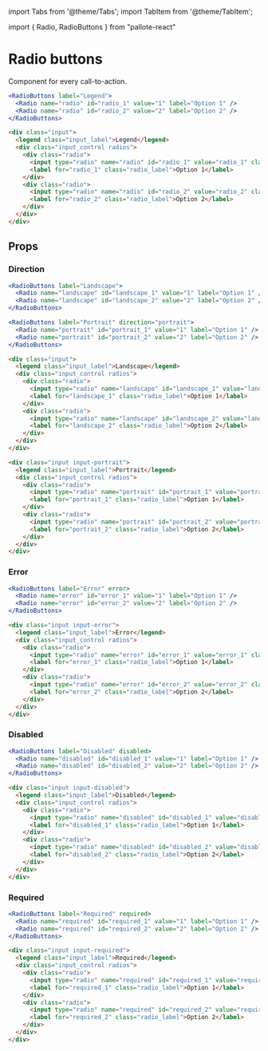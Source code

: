 ---
---
import Tabs from '@theme/Tabs';
import TabItem from '@theme/TabItem';

import { Radio, RadioButtons } from "pallote-react"

# Radio buttons

Component for every call-to-action.

<div class="docs__block">
  <RadioButtons label="Legend">
    <Radio name="radio" id="radio_1" value="1" label="Option 1" />
    <Radio name="radio" id="radio_2" value="2" label="Option 2" />
  </RadioButtons>
</div>

<Tabs groupId="package" queryString>
  <TabItem value="react" label="React">

```jsx
<RadioButtons label="Legend">
  <Radio name="radio" id="radio_1" value="1" label="Option 1" />
  <Radio name="radio" id="radio_2" value="2" label="Option 2" />
</RadioButtons>
```
  </TabItem>
  <TabItem value="css" label="CSS">

```html
<div class="input">
  <legend class="input_label">Legend</legend>
  <div class="input_control radios">
    <div class="radio">
      <input type="radio" name="radio" id="radio_1" value="radio_1" class="radio_control" />
      <label for="radio_1" class="radio_label">Option 1</label>
    </div>
    <div class="radio">
      <input type="radio" name="radio" id="radio_2" value="radio_2" class="radio_control" />
      <label for="radio_2" class="radio_label">Option 2</label>
    </div>
  </div>
</div>
```
  </TabItem>
</Tabs>

## Props

### Direction

<div class="docs__block">
  <RadioButtons label="Landscape">
    <Radio name="landscape" id="landscape_1" value="1" label="Option 1" />
    <Radio name="landscape" id="landscape_2" value="2" label="Option 2" />
  </RadioButtons>
  <RadioButtons label="Portrait" direction="portrait">
    <Radio name="portrait" id="portrait_1" value="1" label="Option 1" />
    <Radio name="portrait" id="portrait_2" value="2" label="Option 2" />
  </RadioButtons>
</div>

<Tabs groupId="package" queryString>
  <TabItem value="react" label="React">

```jsx
<RadioButtons label="Landscape">
  <Radio name="landscape" id="landscape_1" value="1" label="Option 1" />
  <Radio name="landscape" id="landscape_2" value="2" label="Option 2" />
</RadioButtons>

<RadioButtons label="Portrait" direction="portrait">
  <Radio name="portrait" id="portrait_1" value="1" label="Option 1" />
  <Radio name="portrait" id="portrait_2" value="2" label="Option 2" />
</RadioButtons>
```
  </TabItem>
  <TabItem value="css" label="CSS">

```html
<div class="input">
  <legend class="input_label">Landscape</legend>
  <div class="input_control radios">
    <div class="radio">
      <input type="radio" name="landscape" id="landscape_1" value="landscape_1" class="radio_control" />
      <label for="landscape_1" class="radio_label">Option 1</label>
    </div>
    <div class="radio">
      <input type="radio" name="landscape" id="landscape_2" value="landscape_2" class="radio_control" />
      <label for="landscape_2" class="radio_label">Option 2</label>
    </div>
  </div>
</div>

<div class="input input-portrait">
  <legend class="input_label">Portrait</legend>
  <div class="input_control radios">
    <div class="radio">
      <input type="radio" name="portrait" id="portrait_1" value="portrait_1" class="radio_control" />
      <label for="portrait_1" class="radio_label">Option 1</label>
    </div>
    <div class="radio">
      <input type="radio" name="portrait" id="portrait_2" value="portrait_2" class="radio_control" />
      <label for="portrait_2" class="radio_label">Option 2</label>
    </div>
  </div>
</div>
```
  </TabItem>
</Tabs>

### Error

<div class="docs__block">
  <RadioButtons label="Error" error>
    <Radio name="error" id="error_1" value="1" label="Option 1" />
    <Radio name="error" id="error_2" value="2" label="Option 2" />
  </RadioButtons>
</div>

<Tabs groupId="package" queryString>
  <TabItem value="react" label="React">

```jsx
<RadioButtons label="Error" error>
  <Radio name="error" id="error_1" value="1" label="Option 1" />
  <Radio name="error" id="error_2" value="2" label="Option 2" />
</RadioButtons>
```
  </TabItem>
  <TabItem value="css" label="CSS">

```html
<div class="input input-error">
  <legend class="input_label">Error</legend>
  <div class="input_control radios">
    <div class="radio">
      <input type="radio" name="error" id="error_1" value="error_1" class="radio_control" />
      <label for="error_1" class="radio_label">Option 1</label>
    </div>
    <div class="radio">
      <input type="radio" name="error" id="error_2" value="error_2" class="radio_control" />
      <label for="error_2" class="radio_label">Option 2</label>
    </div>
  </div>
</div>
```
  </TabItem>
</Tabs>

### Disabled

<div class="docs__block">
  <RadioButtons label="Disabled" disabled>
    <Radio name="disabled" id="disabled_1" value="1" label="Option 1" />
    <Radio name="disabled" id="disabled_2" value="2" label="Option 2" />
  </RadioButtons>
</div>

<Tabs groupId="package" queryString>
  <TabItem value="react" label="React">

```jsx
<RadioButtons label="Disabled" disabled>
  <Radio name="disabled" id="disabled_1" value="1" label="Option 1" />
  <Radio name="disabled" id="disabled_2" value="2" label="Option 2" />
</RadioButtons>
```
  </TabItem>
  <TabItem value="css" label="CSS">

```html
<div class="input input-disabled">
  <legend class="input_label">Disabled</legend>
  <div class="input_control radios">
    <div class="radio">
      <input type="radio" name="disabled" id="disabled_1" value="disabled_1" class="radio_control" />
      <label for="disabled_1" class="radio_label">Option 1</label>
    </div>
    <div class="radio">
      <input type="radio" name="disabled" id="disabled_2" value="disabled_2" class="radio_control" />
      <label for="disabled_2" class="radio_label">Option 2</label>
    </div>
  </div>
</div>
```
  </TabItem>
</Tabs>

### Required

<div class="docs__block">
  <RadioButtons label="Required" required>
    <Radio name="required" id="required_1" value="1" label="Option 1" />
    <Radio name="required" id="required_2" value="2" label="Option 2" />
  </RadioButtons>
</div>

<Tabs groupId="package" queryString>
  <TabItem value="react" label="React">

```jsx
<RadioButtons label="Required" required>
  <Radio name="required" id="required_1" value="1" label="Option 1" />
  <Radio name="required" id="required_2" value="2" label="Option 2" />
</RadioButtons>
```
  </TabItem>
  <TabItem value="css" label="CSS">

```html
<div class="input input-required">
  <legend class="input_label">Required</legend>
  <div class="input_control radios">
    <div class="radio">
      <input type="radio" name="required" id="required_1" value="required_1" class="radio_control" />
      <label for="required_1" class="radio_label">Option 1</label>
    </div>
    <div class="radio">
      <input type="radio" name="required" id="required_2" value="required_2" class="radio_control" />
      <label for="required_2" class="radio_label">Option 2</label>
    </div>
  </div>
</div>
```
  </TabItem>
</Tabs>
